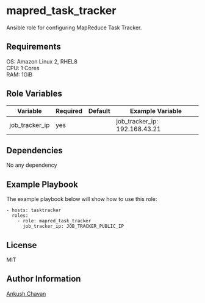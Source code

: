 mapred_task_tracker
===================

Ansible role for configuring MapReduce Task Tracker.

Requirements
------------

OS: Amazon Linux 2, RHEL8 <br>
CPU: 1 Cores <br>
RAM: 1GiB

Role Variables
--------------

| Variable                | Required | Default |Example Variable                         |
|-------------------------|----------|---------|-----------------------------------------|
| job_tracker_ip          | yes      |         | job_tracker_ip: 192.168.43.21           |

Dependencies
------------

No any dependency

Example Playbook
----------------

The example playbook below will show how to use this role:

    - hosts: tasktracker
      roles:
        - role: mapred_task_tracker
          job_tracker_ip: JOB_TRACKER_PUBLIC_IP

License
-------

MIT

Author Information
------------------

[Ankush Chavan](https://www.linkedin.com/in/ankushchavan)
